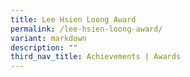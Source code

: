 ```yaml
---
title: Lee Hsien Loong Award
permalink: /lee-hsien-loong-award/
variant: markdown
description: ""
third_nav_title: Achievements | Awards
---
```

